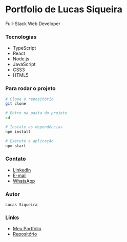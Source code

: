 # Portfolio de Lucas Siqueira
Full-Stack Web Developer


### Tecnologias
- TypeScript
- React
- Node.js
- JavaScript
- CSS3
- HTML5

### Para rodar o projeto
```bash
# Clone o repositório
git clone

# Entre na pasta do projeto
cd

# Instale as dependências
npm install

# Execute a aplicação
npm start
```

### Contato
- [LinkedIn](https://www.linkedin.com/in/lucasvsiqueira/)
- [E-mail](mailto:lucasvinicius.siqueira@gmail.com)
- [WhatsApp](https://api.whatsapp.com/send?phone=5562982942320)




### Autor
```
Lucas Siqueira
```

### Links
- [Meu Portfólio](https://lucasiqueira-portfolio.vercel.app/)
- [Repositório](https://github.com/lucasiqueira/portfolio)
